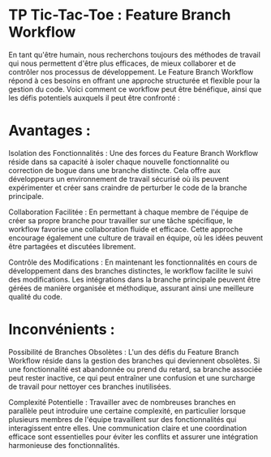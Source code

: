 # TP Tic-Tac-Toe : Feature Branch Workflow
En tant qu'être humain, nous recherchons toujours des méthodes de travail qui nous permettent d'être plus efficaces, de mieux collaborer et de contrôler nos processus de développement. Le Feature Branch Workflow répond à ces besoins en offrant une approche structurée et flexible pour la gestion du code. Voici comment ce workflow peut être bénéfique, ainsi que les défis potentiels auxquels il peut être confronté :
# Avantages :
Isolation des Fonctionnalités : Une des forces du Feature Branch Workflow réside dans sa capacité à isoler chaque nouvelle fonctionnalité ou correction de bogue dans une branche distincte. Cela offre aux développeurs un environnement de travail sécurisé où ils peuvent expérimenter et créer sans craindre de perturber le code de la branche principale.

Collaboration Facilitée : En permettant à chaque membre de l'équipe de créer sa propre branche pour travailler sur une tâche spécifique, le workflow favorise une collaboration fluide et efficace. Cette approche encourage également une culture de travail en équipe, où les idées peuvent être partagées et discutées librement.

Contrôle des Modifications : En maintenant les fonctionnalités en cours de développement dans des branches distinctes, le workflow facilite le suivi des modifications. Les intégrations dans la branche principale peuvent être gérées de manière organisée et méthodique, assurant ainsi une meilleure qualité du code.

# Inconvénients :

Possibilité de Branches Obsolètes : L'un des défis du Feature Branch Workflow réside dans la gestion des branches qui deviennent obsolètes. Si une fonctionnalité est abandonnée ou prend du retard, sa branche associée peut rester inactive, ce qui peut entraîner une confusion et une surcharge de travail pour nettoyer ces branches inutilisées.

Complexité Potentielle : Travailler avec de nombreuses branches en parallèle peut introduire une certaine complexité, en particulier lorsque plusieurs membres de l'équipe travaillent sur des fonctionnalités qui interagissent entre elles. Une communication claire et une coordination efficace sont essentielles pour éviter les conflits et assurer une intégration harmonieuse des fonctionnalités.